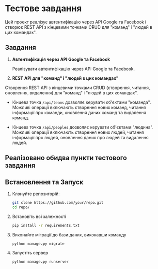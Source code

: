 # Тестове завдання

Цей проект реалізує автентифікацію через API Google та Facebook і створює REST API з кінцевими точками CRUD для "команд" і "людей в цих командах".

## Завдання

1. **Автентифікація через API Google та Facebook**

   Реалізувати автентифікацію через API Google та Facebook. 

2. **REST API для "команд" і "людей в цих командах"**

Створення REST API з кінцевими точками CRUD (створення, читання, оновлення, видалення) для "команд" і "людей в цих командах".

   - Кінцева точка `/api/teams` дозволяє керувати об'єктами "команда". Можливі операції включають створення нових команд, читання інформації про команди, оновлення даних команд та видалення команд.
   
   - Кінцева точка `/api/peoples` дозволяє керувати об'єктами "людина". Можливі операції включають створення нових людей, читання інформації про людей, оновлення даних про людей та видалення людей.

## Реалізовано обидва пункти тестового завдання

## Встановлення та Запуск

1. Клонуйте репозиторій:

   ```bash
   git clone https://github.com/your/repo.git
   cd repo/

2. Встановіть всі залежності
    
    ```bash
    pip install -r requirements.txt

3. Виконайте міграції до бази даних, виконавши команду

   ```bash
   python manage.py migrate
   
4. Запустіть сервер
   
   ```bash
   python manage.py runserver